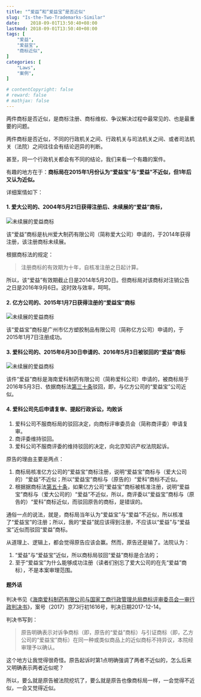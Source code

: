 ```yaml
---
title: "“爱益”和“爱益宝”是否近似"
slug: "Is-the-Two-Trademarks-Similar"
date:    2018-09-01T13:50:40+08:00
lastmod: 2018-09-01T13:50:40+08:00
tags: [
    "爱益",
    "爱益宝",
    "商标近似",
]
categories: [
    "Laws",
    "案例",
]

# contentCopyright: false
# reward: false
# mathjax: false
---
```


两件商标是否近似，是商标注册、商标维权、争议解决过程中最常见的、也是最重要的问题。

两件商标是否近似，不同的行政机关之间、行政机关与司法机关之间、或者司法机关（法院）之间往往会有结论迥异的判断。

甚至，同一个行政机关都会有不同的结论，我们来看一个有趣的案件。<!--more-->

有趣的地方在于：**商标局在2015年1月份认为“爱益宝”与“爱益”不近似，但1年后又认为近似。**

详细案情如下：

#### 1. 爱大公司的、2004年5月21日获得注册后、未续展的“爱益”商标，

![未续展的爱益商标](/img/201809/3352735-aiyi.png)

该“爱益”商标是杭州爱大制药有限公司（简称爱大公司）申请的，于2014年获得注册，该注册商标未续展。

根据商标法的规定：

> 注册商标的有效期为十年，自核准注册之日起计算。

所以，该“爱益”有效期截止日是2014年5月20日。但商标局对该商标对注销公告之日是2016年9月6日。这时效与效率，呵呵。

#### 2. 亿方公司的、2015年1月7日获得注册的“爱益宝”商标

![未续展的爱益商标](/img/201809/13114660-aiyibao.png)

该“爱益宝”商标是广州市亿方塑胶制品有限公司（简称亿方公司）申请的，于2015年1月7日注册成功。


#### 3. 爱科公司的、2015年6月30日申请的、2016年5月3日被驳回的“爱益”商标

![未续展的爱益商标](/img/201809/17321831-aiyi.png)

该件“爱益”商标是海南爱科制药有限公司（简称爱科公司）申请的，被商标局于2016年5月3日、依据商标法[第三十条](/post/trademark-law-2017/#第三十条)驳回，即，与亿方公司的“爱益宝”公司近似。

#### 4. 爱科公司先后申请复审、提起行政诉讼，均败诉

1. 爱科公司不服商标局的驳回决定，向商标评审委员会（简称商评委）申请复审。
2. 商评委维持驳回。
3. 爱科公司不服商评委的维持驳回的决定，向北京知识产权法院起诉。

原告的理由主要是两点：

1. 商标局核准亿方公司的“爱益宝”商标注册，说明“爱益宝”商标与（爱大公司的）“爱益”不近似；所以“爱益宝”商标与（原告的）“爱科”商标不近似。
2. 根据据商标法[第五十条](/post/trademark-law-2017/#第五十条)，如果亿方公司“爱益宝”商标被核准注册，说明“爱益宝”商标与（爱大公司的）“爱益”不近似，所以，商评委以“爱益宝”商标与（原告的）“爱科”商标近似，而驳回原告的商标，是错误的。

通俗一点的说法，就是，商标局当年认为“爱益宝”与“爱益”不近似，所以核准了“爱益宝”的注册；所以，我的“爱益”就应该得到注册，不应该以“爱益”与“爱益宝”近似而驳回“爱益”商标。

从道理上、逻辑上，都会觉得原告应该会赢。然而，原告还是输了。法院认为：

1. “爱益”与“爱益宝”近似，所以商标局驳回“爱益”商标是合法的；
2. 至于“爱益宝”为什么能够成功注册（读者们别忘了爱大公司的在先“爱益”商标），不是本案审理范围。

####  题外话

判决书见《[海南爱科制药有限公司与国家工商行政管理总局商标评审委员会一审行政判决书](https://www.jufaanli.com/wenshu/b1O7658h)》，案号（2017）京73行初1616号，判决日期2017-12-14。

判决书写到：

> 原告明确表示对诉争商标（即，原告的“爱益”商标）与引证商标（即，乙方公司的“爱益宝”商标）在同一种或类似商品上的近似商标不持异议，本院经审理予以确认。

这个地方让我觉得很奇怪。原告起诉时第1点明确强调了两者不近似的，怎么后来又明确表示两者近似呢？

所以，要么就是原告被法院挖坑了，要么就是原告也像商标局一样，一会觉得不近似，一会又觉得近似。